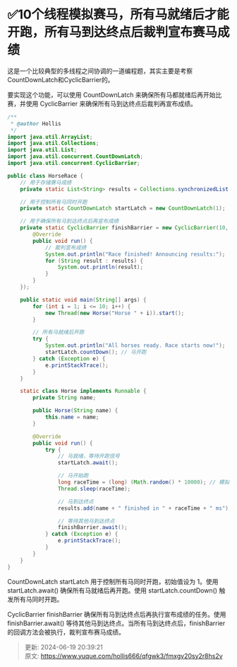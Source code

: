 # ✅10个线程模拟赛马，所有马就绪后才能开跑，所有马到达终点后裁判宣布赛马成绩

这是一个比较典型的多线程之间协调的一道编程题，其实主要是考察CountDownLatch和CyclicBarrier的。



要实现这个功能，可以使用 CountDownLatch 来确保所有马都就绪后再开始比赛，并使用 CyclicBarrier 来确保所有马到达终点后裁判再宣布成绩。



```java
/**
 * @author Hollis
 */
import java.util.ArrayList;
import java.util.Collections;
import java.util.List;
import java.util.concurrent.CountDownLatch;
import java.util.concurrent.CyclicBarrier;

public class HorseRace {
    // 用于存储赛马成绩
    private static List<String> results = Collections.synchronizedList(new ArrayList<>());

    // 用于控制所有马同时开跑
    private static CountDownLatch startLatch = new CountDownLatch(1);

    // 用于确保所有马到达终点后再宣布成绩
    private static CyclicBarrier finishBarrier = new CyclicBarrier(10, new Runnable() {
        @Override
        public void run() {
            // 裁判宣布成绩
            System.out.println("Race finished! Announcing results:");
            for (String result : results) {
                System.out.println(result);
            }
        }
    });

    public static void main(String[] args) {
        for (int i = 1; i <= 10; i++) {
            new Thread(new Horse("Horse " + i)).start();
        }

        // 所有马就绪后开跑
        try {
            System.out.println("All horses ready. Race starts now!");
            startLatch.countDown(); // 马开跑
        } catch (Exception e) {
            e.printStackTrace();
        }
    }

    static class Horse implements Runnable {
        private String name;

        public Horse(String name) {
            this.name = name;
        }

        @Override
        public void run() {
            try {
                // 马就绪，等待开跑信号
                startLatch.await();

                // 马开始跑
                long raceTime = (long) (Math.random() * 10000); // 模拟跑的时间
                Thread.sleep(raceTime);

                // 马到达终点
                results.add(name + " finished in " + raceTime + " ms");

                // 等待其他马到达终点
                finishBarrier.await();
            } catch (Exception e) {
                e.printStackTrace();
            }
        }
    }
}
```



CountDownLatch startLatch 用于控制所有马同时开跑，初始值设为 1。使用 startLatch.await() 确保所有马就绪后再开跑。使用 startLatch.countDown() 触发所有马同时开跑。



CyclicBarrier finishBarrier 确保所有马到达终点后再执行宣布成绩的任务。使用 finishBarrier.await() 等待其他马到达终点。当所有马到达终点后，finishBarrier 的回调方法会被执行，裁判宣布赛马成绩。



> 更新: 2024-06-19 20:39:21  
> 原文: <https://www.yuque.com/hollis666/qfgwk3/fmxgv20sy2r8hs2v>